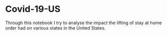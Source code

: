 # Covid-19-US
Through this notebook I try to analyse the impact the lifting of stay at home order had on various states in the United States.

